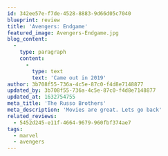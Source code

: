 ```yaml
---
id: 342ee57e-f7de-4528-8883-9d66d05c7040
blueprint: review
title: 'Avengers: Endgame'
featured_image: Avengers-Endgame.jpg
blog_content:
  -
    type: paragraph
    content:
      -
        type: text
        text: 'Came out in 2019'
author: 3b708f55-736a-4c5e-87c0-f4d8e7148877
updated_by: 3b708f55-736a-4c5e-87c0-f4d8e7148877
updated_at: 1632754755
meta_title: 'The Russo Brothers'
meta_description: 'Movies are great. Lets go back'
related_reviews:
  - 5452d245-e11f-4664-9679-960fbf374ae7
tags:
  - marvel
  - avengers
---
```

